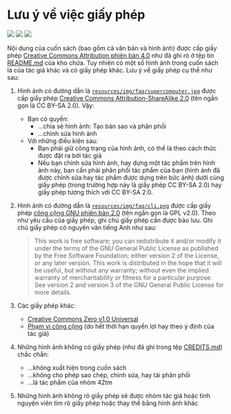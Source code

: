Lưu ý về việc giấy phép
=======================

![](http://i.creativecommons.org/l/by/4.0/88x31.png)
![](http://i.creativecommons.org/l/by-sa/2.0/88x31.png)
![](http://mirrors.creativecommons.org/presskit/buttons/88x31/svg/cc-zero.svg)

Nội dung của cuốn sách (bao gồm cả văn bản và hình ảnh) được cấp giấy phép
[Creative Commons Attribution phiên bản 4.0][cc by 4.0 link] như đã ghi rõ ở
tệp tin [README.md](README.md) của kho chứa. Tuy nhiên có một số hình ảnh trong
cuốn sách là của tác giả khác và có giấy phép khác. Lưu ý về giấy phép cụ thể
như sau:

1. Hình ảnh có đường dẫn là [`resources/img/faq/supercomputer.jpg`][spcimg link]
được cấp giấy phép [Creative Commons Attribution-ShareAlike 2.0][cc by-sa 2.0
link] (tên ngắn gọn là CC BY-SA 2.0). Vậy:
    - Bạn có quyền:
        - ...chia sẻ hình ảnh: Tạo bản sao và phân phối
        - ...chỉnh sửa hình ảnh
    - Với những điều kiện sau:
        - Bạn phải giữ công trạng của hình ảnh, có thể là theo cách thức được
        đặt ra bởi tác giả
        - Nếu bạn chỉnh sửa hình ảnh, hay dựng một tác phẩm trên hình ảnh này,
        bạn cần phải phân phối tác phẩm của bạn (hình ảnh đã được chỉnh sửa
        hay tác phẩm được dựng trên bức ảnh) dưới cùng giấy phép (trong trường
        hợp này là giấy phép CC BY-SA 2.0) hay giấy phép tương thích với CC
        BY-SA 2.0.

2. Hình ảnh có đường dẫn là [`resources/img/faq/cli.png`][cli_img link] được cấp
giấy phép [công cộng GNU phiên bản 2.0][gpl 2.0 link] (tên ngắn gọn là GPL
v2.0). Theo như yêu cầu của giấy phép, ghi chú giấy phép cần được bảo lưu. Ghi
chú giấy phép có nguyên văn tiếng Anh như sau:
    > This work is free software; you can redistribute it and/or modify it
    under the terms of the GNU General Public License as published by the
    Free Software Foundation; either version 2 of the License, or any later
    version. This work is distributed in the hope that it will be useful,
    but without any warranty; without even the implied warranty of
    merchantability or fitness for a particular purpose. See version 2 and
    version 3 of the GNU General Public License for more details.

3. Các giấy phép khác:
    - [Creative Commons Zero v1.0 Universal][cc0 link]
    - [Phạm vi công cộng][pd link] (do hết thời hạn quyền lợi hay theo ý định
    của tác giả)

4. Những hình ảnh không có giấy phép (như đã ghi trong tệp
[CREDITS.md](CREDITS.md)) chắc chắn:
    - ...không xuất hiện trong cuốn sách
    - ...không cho phép sao chép, chỉnh sửa, hay tái phân phối
    - ...là tác phẩm của nhóm 42tm

5. Những hình ảnh không rõ giấy phép sẽ được nhóm tác giả hoặc tình nguyện viên
tìm rõ giấy phép hoặc thay thế bằng hình ảnh khác

[spcimg link]: resources/img/faq/supercomputer.jpg
[cli_img link]: resources/img/faq/cli.png
[cc by 4.0 link]: http://creativecommons.org/licenses/by/4.0/
[cc by-sa 2.0 link]: http://creativecommons.org/licenses/by-sa/2.0/
[gpl 2.0 link]: http://www.gnu.org/licenses/old-licenses/gpl-2.0.en.html
[cc0 link]: http://creativecommons.org/choose/zero/
[pd link]: http://vi.wikipedia.org/wiki/Phạm_vi_công_cộng

